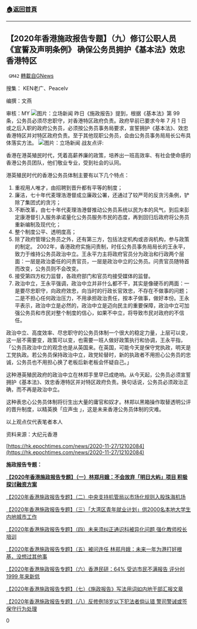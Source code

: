 ###  [:house:返回首頁](https://github.com/ourhimalayas/txt)
---

## 【2020年香港施政报告专题】（九）修订公职人员《宣誓及声明条例》 确保公务员拥护《基本法》效忠香港特区
` GM42` [轉載自GNews](https://gnews.org/zh-hans/596701/)

搜集： KEN老广、Peacelv

编撰：文燕

审核：MY
![]()![](https://gnews-media-offload.s3.amazonaws.com/wp-content/uploads/2020/11/27101844/jpg-Untitled-1-10_jmqVc_1200x0.jpg)图片：立场新闻
昨日《施政报告》提到，根据《基本法》第 99 条，公务员必须尽忠职守，对香港特区政府负责。政府早前已要求今年 7 月 1 日或之后入职的政府公务员，必须按公务员事务局要求，宣誓拥护《基本法》、效忠香港特区并对特区政府负责。至于其他现职公务员，会由公务员事务局局长公布具体落实方法。
![]()![](https://gnews-media-offload.s3.amazonaws.com/wp-content/uploads/2020/11/27101850/jpg-20201125-08_Y2OkY_1200x0.jpg)图片：立场新闻
战友点评:

香港在港英殖民时代，凭着高薪养廉的政策，培养出一班高效率、有社会使命感的香港公务员团队，他们敬业专业，受到社会的认同。

港英殖民时代的香港公务员体制主要有以下几个特点：

1. 重视用人唯才，由招聘到晋升都有平等的制度；
2. 廉洁，七十年代麦理浩港督成立廉政公署，还通过了较严苛的反贪污条例，铲除了集团式的贪污；
3. 不断改革，由七十年代麦理浩港督推动公务员系统以民为本的风气，到后来彭定康港督引入服务承诺量化公务员服务市民的态度，再到回归后政府将公务员重新编制及现代化；
4. 整个制度公平、透明度高；
5. 除了政府管理公务员之外，还有第三方，包括法定机构或咨询机构，参与政策的制定。 2002年，香港政​​府实施问责制，时任公务员事务局局长的王永平，致力于维持公务员政治中立。王永平力主将政府官员分为政治和行政两个层面：一层是政治委任的问责官员，一层是政治中立的公务员。问责官员随特首而改变，公务员则不会改变。
6. 接受第四方权力监督，各政府部门和官员均接受媒体的监督。
7. 政治中立，王永平强调，政治中立并非什么都不干，其实是像硬币的两面：一是要尽忠职守，向政府效忠，向当时的行政长官效忠，不存在不做事的问题；二是不担心任何政治压力，不用承担政治责任，按本子做事，做好本份。王永平表示，政治中立是必然的，政治中立是迈向民主的重要保障，政治中立可加强公务员和市民对整个制度的信心，如果不中立，将导致市民对政府的不信任。


政治中立、高度效率、尽忠职守的公务员体制一个很大的稳定力量，上层可以变，这一层不需要变，政策可以变，也需要一班人做好政策执行和协调，王永平指，「公务员政治中立的观念也是从英国来。在英国，可能今天是保守党执政，明天是工党执政。若公务员保持政治中立，政党轮替时，新的执政者不用担心公务员的忠诚，公务员也不用担心换了老板后新老板会怀疑自己。」

这种港英殖民政府的政治中立在林郑手里早已成绝响。从今天起，公务员必须宣誓拥护《基本法》、效忠香港特区并对特区政府负责。换句话说，公务员必须政治正确，而不再是政治中立。

这种表忠心公务员体制将衍生出大量的庸官和奴才。林郑以黑箱操作取替透明公评的晋升制度，以精英换「应声虫 」，这是未来香港公务员体制的灾难。

以上观点仅代表笔者本人

资料来源：大纪元香港

[https://hk.epochtimes.com/news/2020-11-27/12102084](https://hk.epochtimes.com/news/2020-11-27/12102084)

**施政报告专题：**

[**【2020年香港施政报告专题】（一）林郑月娥：不会放弃「明日大屿」项目 积极探讨融资方案**](https://gnews.org/zh-hans/590707/)

[【2020年香港施政报告专题】（二）中央支持机管局以市场化规则入股珠海机场](https://gnews.org/zh-hans/591934/)

[【2020年香港施政报告专题】（三）「大湾区青年就业计划」供2000名本地大学生内地城市工作](https://gnews.org/zh-hans/592083/)

[【2020年香港施政报告专题】（四）未来须纠正通识科被异化问题 强化教师校长培训](https://gnews.org/zh-hans/592429/)

[【2020年香港施政报告专题】（五）被问连任 林郑月娥：未来一年为港打好根基，没想过其他事](https://gnews.org/zh-hans/593137/)

[【2020年香港施政报告专题】（六）香港民研：64% 受访市民不满报告 评分创 1999 年来新低](https://gnews.org/zh-hans/595027/)

[【2020年香港施政报告专题】（七）《施政报告》写法用词如内地干部汇报文章](https://gnews.org/zh-hans/595248/)

[【2020年香港施政报告专题】（八）反修例18岁以下犯法者倘认错 警司警诫或签保守行为处理](https://gnews.org/zh-hant/596217/)

0
